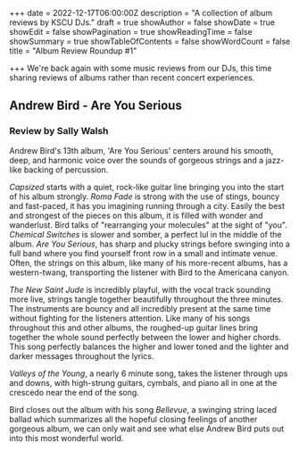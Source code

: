 +++
date = 2022-12-17T06:00:00Z
description = "A collection of album reviews by KSCU DJs."
draft = true
showAuthor = false
showDate = true
showEdit = false
showPagination = true
showReadingTime = false
showSummary = true
showTableOfContents = false
showWordCount = false
title = "Album Review Roundup #1"

+++
We're back again with some music reviews from our DJs, this time sharing reviews of albums rather than recent concert experiences.

## Andrew Bird - Are You Serious

### Review by Sally Walsh

Andrew Bird's 13th album, 'Are You Serious' centers around his smooth, deep, and harmonic voice over the sounds of gorgeous strings and a jazz-like backing of percussion.

_Capsized_ starts with a quiet, rock-like guitar line bringing you into the start of his album strongly. _Roma Fade_ is strong with the use of stings, bouncy and fast-paced, it has you imagining running through a city. Easily the best and strongest of the pieces on this album, it is filled with wonder and wanderlust. Bird talks of "rearranging your molecules" at the sight of "you". _Chemical Switches_ is slower and somber, a perfect lul in the middle of the album. _Are You Serious_, has sharp and plucky strings before swinging into a full band where you find yourself front row in a small and intimate venue. Often, the strings on this album, like many of his more-recent albums, has a western-twang, transporting the listener with Bird to the Americana canyon.

_The New Saint Jude_ is incredibly playful, with the vocal track sounding more live, strings tangle together beautifully throughout the three minutes. The instruments are bouncy and all incredibly present at the same time without fighting for the listeners attention. Like many of his songs throughout this and other albums, the roughed-up guitar lines bring together the whole sound perfectly between the lower and higher chords. This song perfectly balances the higher and lower toned and the lighter and darker messages throughout the lyrics.

_Valleys of the Young_, a nearly 6 minute song, takes the listener through ups and downs, with high-strung guitars, cymbals, and piano all in one at the crescedo near the end of the song.

Bird closes out the album with his song _Bellevue_, a swinging string laced ballad which summarizes all the hopeful closing feelings of another gorgeous album, we can only wait and see what else Andrew Bird puts out into this most wonderful world.